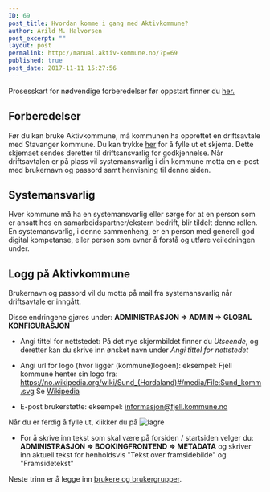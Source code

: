 ```yaml
---
ID: 69
post_title: Hvordan komme i gang med Aktivkommune?
author: Arild M. Halvorsen
post_excerpt: ""
layout: post
permalink: http://manual.aktiv-kommune.no/?p=69
published: true
post_date: 2017-11-11 15:27:56
---
```

Prosesskart for nødvendige forberedelser før oppstart finner du [her.](http://manual.aktiv-kommune.no/wp-content/uploads/2018/01/Aktivkommune-prosesskart-for-nødvendige-forberedelser-før-oppstart-PDF-1.pdf)

## Forberedelser
Før du kan bruke Aktivkommune, må kommunen ha opprettet en driftsavtale med Stavanger kommune. Du kan trykke [her](#) for å fylle ut et skjema. Dette skjemaet sendes deretter til driftsansvarlig for godkjennelse. Når driftsavtalen er på plass vil systemansvarlig i din kommune motta en e-post med brukernavn og passord samt henvisning til denne siden.

## Systemansvarlig
Hver kommune må ha en systemansvarlig eller sørge for at en person som er ansatt hos en samarbeidspartner/ekstern bedrift, blir tildelt denne rollen. En systemansvarlig, i denne sammenheng, er en person med generell god digital kompetanse, eller person som evner å forstå og utføre veiledningen under.

## Logg på Aktivkommune
Brukernavn og passord vil du motta på mail fra systemansvarlig når driftsavtale er inngått. 

Disse endringene gjøres under: 
 <strong>ADMINISTRASJON => ADMIN => GLOBAL KONFIGURASJON</strong> 

- Angi tittel for nettstedet:
På det nye skjermbildet finner du *Utseende*, og deretter kan du skrive inn ønsket navn under *Angi tittel for nettstedet*

- Angi url for logo (hvor ligger (kommune)logoen): 
eksempel: Fjell kommune henter sin logo fra: https://no.wikipedia.org/wiki/Sund_(Hordaland)#/media/File:Sund_komm.svg
Se [Wikipedia](https://no.wikipedia.org/wiki/Wikipedia:V%C3%A5pengalleri/Kommunev%C3%A5pen) 
- E-post brukerstøtte:
	eksempel: informasjon@fjell.kommune.no

Når du er ferdig å fylle ut, klikker du på 
![lagre](http://manual.aktiv-kommune.no/wp-content/uploads/2018/01/lagre3.png)

- For å skrive inn tekst som skal være på forsiden / startsiden velger du:
 <strong>ADMINISTRASJON => BOOKINGFRONTEND => METADATA</strong>
og skriver inn aktuell tekst for henholdsvis "Tekst over framsidebilde" og "Framsidetekst"

Neste trinn er å legge inn [brukere og brukergrupper](https://manual.aktiv-kommune.no/?p=267).